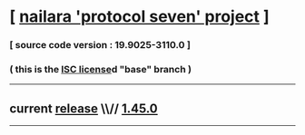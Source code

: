 
# [ [nailara 'protocol seven' project](http://src.nailara.net/) ]

### [ source code version : 19.9025-3110.0 ]

### ( this is the [ISC license](license)d "base" branch )
---
## current [release](https://github.com/anotherlink/nailara/releases) \\\\// [1.45.0](https://github.com/anotherlink/nailara/releases/tag/1.45.0)
---
